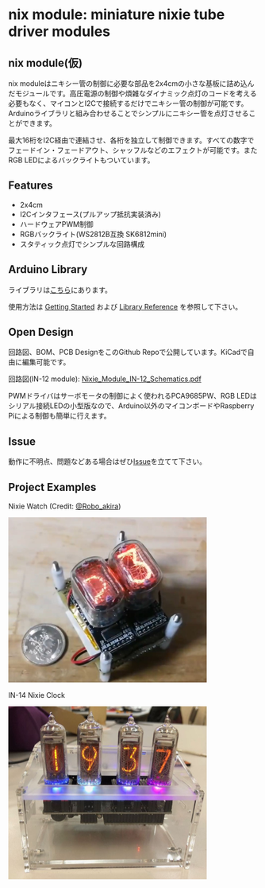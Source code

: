 # nix module: miniature nixie tube driver modules

## nix module(仮)
nix moduleはニキシー管の制御に必要な部品を2x4cmの小さな基板に詰め込んだモジュールです。高圧電源の制御や煩雑なダイナミック点灯のコードを考える必要もなく、マイコンとI2Cで接続するだけでニキシー管の制御が可能です。Arduinoライブラリと組み合わせることでシンプルにニキシー管を点灯させることができます。

最大16桁をI2C経由で連結させ、各桁を独立して制御できます。すべての数字でフェードイン・フェードアウト、シャッフルなどのエフェクトが可能です。またRGB LEDによるバックライトもついています。


## Features
- 2x4cm
- I2Cインタフェース(プルアップ抵抗実装済み)
- ハードウェアPWM制御
- RGBバックライト(WS2812B互換 SK6812mini)
- スタティック点灯でシンプルな回路構成

## Arduino Library
ライブラリは[こちら](https://github.com/minori24/Lib_Nixie_Module)にあります。


使用方法は [Getting Started](doc/getting_started.md) および [Library Reference](doc/library_reference.md) を参照して下さい。

## Open Design
回路図、BOM、PCB DesignをこのGithub Repoで公開しています。KiCadで自由に編集可能です。

回路図(IN-12 module): [Nixie_Module_IN-12_Schematics.pdf](doc/Nixie_Module_IN-12_Schematics.pdf)

PWMドライバはサーボモータの制御によく使われるPCA9685PW、RGB LEDはシリアル接続LEDの小型版なので、Arduino以外のマイコンボードやRaspberry Piによる制御も簡単に行えます。

## Issue
動作に不明点、問題などある場合はぜひ[Issue](https://github.com/minori24/NixieModule/issues)を立てて下さい。

## Project Examples

Nixie Watch (Credit: [@Robo_akira](https://twitter.com/Robo_akira/status/1117429584108982274))

<img src="doc/images/watch_1.jpg" width=400>

IN-14 Nixie Clock

<img src="doc/images/clock_1.jpg" width=400>